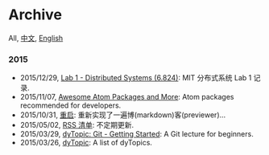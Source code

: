 Archive
===
All, [中文](#!/archive.chs), [English](#!/archive.en)

### 2015

- 2015/12/29, [Lab 1 - Distributed Systems (6.824)](#!/blog/2015/6.824-lab-1): MIT 分布式系统 Lab 1 记录.
- 2015/11/07, [Awesome Atom Packages and More](#!/blog/2015/awesome-atom-packages-and-more): Atom packages recommended for developers.
- 2015/10/31, [重启](#!/blog/2015/restart): 重新实现了一遍博(markdown)客(previewer)...
- 2015/05/02, [RSS 清单](#!/blog/2015/my-rss-subscriptions): 不定期更新.
- 2015/03/29, [dyTopic: Git - Getting Started](#!/blog/2015/git-getting-started-for-dy): A Git lecture for beginners.
- 2015/03/26, [dyTopic](#!/blog/2015/dy-topic): A list of dyTopics.
